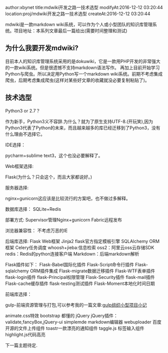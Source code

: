 author:xbynet
title:mdwiki开发之路一技术选型
modifyAt:2016-12-12 03:20:44
location:proj/mdwiki开发之路一技术选型
createAt:2016-12-12 03:20:44

mdwiki是一款markdown wiki系统，可以作为个人或小型团队的知识库管理系统。项目地址：本系列文章最后一篇给出(需要时间整理和测试)

为什么我要开发mdwiki?
--------------

目前本人的知识库管理系统采用的是dokuwiki，它是一款用PHP开发的非常强大的一款wiki系统。但是很遗憾不支持markdown语法写作。
再加上目前开始学习Python与爬虫。所以决定用Python写一个markdown wiki系统。前期不考虑集成爬虫，后期考虑集成爬虫(这样对某些好文章的收藏就没必要复制粘贴了)。

技术选型
----
Python3 or 2.7？

作为新手，Python3义不容辞.为什么？就为了原生支持UTF-8.(开玩笑),因为Python3代表了Python的未来，而且越来越多的库已经迁移到了Python3，没有什么理由不选择它。

IDE选择：

pycharm+sublime text3，这个也没必要解释了。

Web框架选择:

Flask(为什么？只会这个，而且大家都说好。)

服务器选择:

nginx+gunicorn这应该是比较流行的方案吧，也不做过多解释。

数据库选择：
SQLite+Redis

部署方式:
Supervisor管理Nginx+gunicorn
Fabric远程发布

浏览器兼容性：
不考虑万恶的IE

后端库选择:
Flask Web框架
Jinja2 flask官方指定模板引擎
SQLAlchemy ORM框架
Celery任务调度
whoosh+jieba:信息检索
oss2：阿里云oss云存储SDK
redis：Redis的python连接客户端
Markdown：后端markdown解析

Flask插件如下：
Flask-Babel国际化插件
Flask-Script命令行插件
Flask-sqlalchemy ORM插件集成
Flask-migrate数据迁移插件
Flask-WTF表单插件
flask-login插件
flask-Principal权限管理
Flask-Security插件
flask-mail插件
Flask-cache缓存插件
flask-testing测试插件
Flask-Moment本地化时间日期


前端库选择：

gulp-前端资源管理与打包,可以参考我的一篇文章:[gulp组织小型项目小记][1]

animate.css特效
bootstrap 都懂的
jQuery
jQuery插件：validate,fancyBox,jQuery-ui
simplemde markdown编辑器
webuploader 百度开源的文件上传组件
toastr一款漂亮的通知组件
taggle.js 标签输入组件
highlight.js代码高亮

下一篇主题待定.


  [1]: https://segmentfault.com/a/1190000007613571